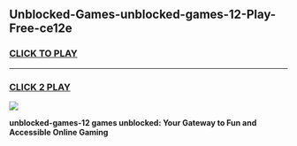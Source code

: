
## Unblocked-Games-unblocked-games-12-Play-Free-ce12e
<h3>
<a href="https://premium76.site?title=unblocked-games-12&ref=18A">CLICK TO PLAY</a></h3>
<hr>

<h3>
<a href="https://premium76.site?title=unblocked-games-12&ref=18A">CLICK 2 PLAY</a>
  
</h3>

<a href="https://premium76.site?title=unblocked-games-12&ref=18A"><img src="https://clearcache.store/games.png"></a>


**unblocked-games-12 games unblocked: Your Gateway to Fun and Accessible Online Gaming**
